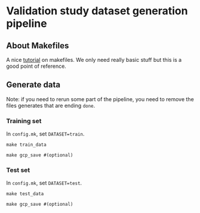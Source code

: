 # Validation study dataset generation pipeline

## About Makefiles

A nice [tutorial](https://makefiletutorial.com/) on makefiles. We only need really basic stuff but this is a good point of reference.

## Generate data

Note: if you need to rerun some part of the pipeline, you need to remove the files generates that are ending `done`.

### Training set

In `config.mk`, set `DATASET=train`.
```
make train_data

make gcp_save #(optional)
```

### Test set

In `config.mk`, set `DATASET=test`.
```
make test_data

make gcp_save #(optional)
```